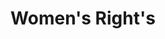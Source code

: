 ---
pid: ch480
title: Women's Right's
location_transcription: Peen treaty park
coordinates: "[-75.12890652869, 39.966003706094]"
zipcode: 
gen_neighborhood: 
neighborhood: 
outside_phl: 
age: 
age_range: 
instagram: 
image_file_name: ch_480.jpg
proposal_transcription: 
topic: Social Justice,Women
topic_summary: 0, 0
type: Other No Form
keywords_other: 
credit: 
image_labels: 
twitter: 
facebook: 
permalink: "/monuments/ch480/"
layout: item-page
---
